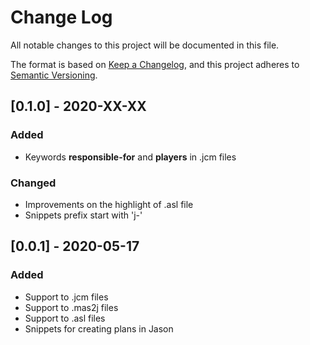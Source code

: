 # Change Log

All notable changes to this project will be documented in this file.

The format is based on [Keep a Changelog](https://keepachangelog.com/en/1.0.0/), and this project adheres to [Semantic Versioning](https://semver.org/spec/v2.0.0.html).

## [0.1.0] - 2020-XX-XX
### Added
- Keywords **responsible-for** and **players** in .jcm files
### Changed
- Improvements on the highlight of .asl file
- Snippets prefix start with 'j-'

## [0.0.1] - 2020-05-17
### Added
- Support to .jcm files
- Support to .mas2j files
- Support to .asl files
- Snippets for creating plans in Jason